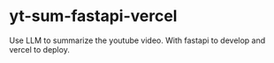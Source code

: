 # yt-sum-fastapi-vercel
Use LLM to summarize the youtube video. With fastapi to develop and vercel to deploy.
